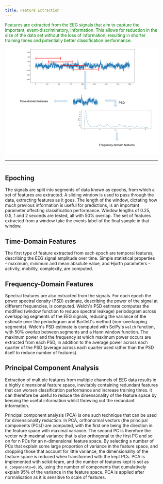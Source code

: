 ```yaml
---
title: Feature Extraction
---
```


<span style="color:green"> Features are extracted from the EEG signals that aim to capture the important, event-discriminatory, information. This allows for reduction in the size of the data set without the loss of information, resulting in shorter training times and potentially better classification performance. </span>

![feature extraction figure](images/feat_extract.png)

---
---

## Epoching
The signals are split into segments of data known as epochs, from which a set of features are extracted. A sliding window is used to pass through the data, extracting features as it goes. The length of the window, dictating how much previous information is useful for predictions, is an important parameter affecting classification performance. Window lengths of 0.25, 0.5, 1 and 2 seconds are tested, all with 50% overlap. The set of features extracted from a window take the events label of the final sample in that window.

## Time-Domain Features
The first type of feature extracted from each epoch are temporal features, describing the EEG signal amplitude over time. Simple statistical properties - maximum, minimum and mean absolute value, and Hjorth parameters - activity, mobility, complexity, are computed. 

## Frequency-Domain Features
Spectral features are also extracted from the signals. For each epoch the power spectral density (PSD) estimate, describing the power of the signal at different frequencies, is computed. Welch's PSD estimate computes the modified (window function to reduce spectral leakage) periodogram across overlapping segments of the EEG signals, reducing the variance of the estimate over the periodogram and Bartlett's method (non-overlapping segments). Welch's PSD estimate is computed with SciPy's `welch` function, with 50% overlap between segments and a Hann window function. The maximum power and the frequency at which maximum power occurs are extracted from each PSD, in addition to the average power across each quarter of the PSD (average across each quarter used rather than the PSD itself to reduce number of features). 

## Principal Component Analysis
Extraction of multiple features from multiple channels of EEG data results in a highly dimensional feature space, inevitably containing redundant features that can worsen classification performance and increase training times. It can therefore be useful to reduce the dimensonality of the feature space by keeping the useful information whilst throwing out the redundant information. 

Principal component analysis (PCA) is one such technique that can be used for dimensionality reduction. In PCA, orthonormal vectors (the principal components (PCs)) are computed, with the first one being the direction in the feature space with maximal variance. The second PC is therefore the vector with maximal variance that is also orthogonal to the first PC and so on for n PCs for an n-dimensional feature space. By selecting a number of PCs that explain some large proportion of variance in the feature space, and dropping those that account for little variance, the dimensionality of the feature space is reduced when transformed with the kept PCs. PCA is implemented with scikit-learn, and the number of features kept is set as `n_components=0.95`, using the number of components that cumulatively explain 95% of the variance in the feature space. PCA is applied after normalisation as it is sensitive to scale of features. 
